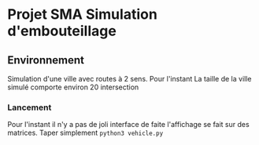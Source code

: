 # Projet SMA Simulation d'embouteillage


## Environnement 
Simulation d'une ville avec routes à 2 sens. 
Pour l'instant La taille de la ville simulé comporte environ 20 intersection

### Lancement
Pour l'instant il n'y a pas de joli interface de faite l'affichage se fait sur des matrices.
Taper simplement
``` python3 vehicle.py ```

